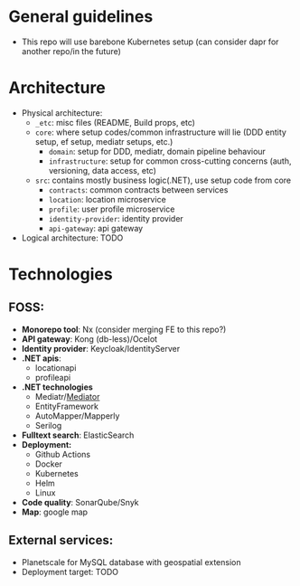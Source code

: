 # General guidelines
- This repo will use barebone Kubernetes setup (can consider dapr for another repo/in the future)

# Architecture

- Physical architecture:
    - `_etc`: misc files (README, Build props, etc)
    - `core`: where setup codes/common infrastructure will lie (DDD entity setup, ef setup, mediatr setups, etc.)
      - `domain`: setup for DDD, mediatr, domain pipeline behaviour
      - `infrastructure`: setup for common cross-cutting concerns (auth, versioning, data access, etc)
    - `src`: contains mostly business logic(.NET), use setup code from core
      - `contracts`: common contracts between services
      - `location`: location microservice
      - `profile`: user profile microservice
      - `identity-provider`: identity provider
      - `api-gateway`: api gateway
- Logical architecture: TODO
# Technologies

## FOSS:
- **Monorepo tool**: Nx (consider merging FE to this repo?)
- **API gateway**: Kong (db-less)/Ocelot
- **Identity provider**: Keycloak/IdentityServer
- **.NET apis**:
  - locationapi
  - profileapi
- **.NET technologies**
  - Mediatr/[Mediator](https://github.com/martinothamar/Mediator#3-usage-and-abstractions)
  - EntityFramework
  - AutoMapper/Mapperly
  - Serilog
- **Fulltext search**: ElasticSearch
- **Deployment:**
  - Github Actions
  - Docker
  - Kubernetes
  - Helm
  - Linux
- **Code quality**: SonarQube/Snyk
- **Map**: google map

## External services:
- Planetscale for MySQL database with geospatial extension
- Deployment target: TODO